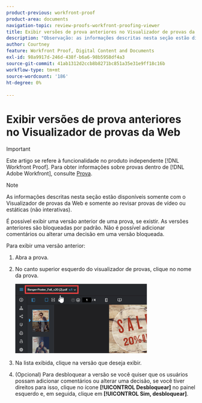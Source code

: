 ```yaml
---
product-previous: workfront-proof
product-area: documents
navigation-topic: review-proofs-workfront-proofing-viewer
title: Exibir versões de prova anteriores no Visualizador de provas da Web
description: "Observação: as informações descritas nesta seção estão disponíveis somente com o Visualizador de provas da Web e somente ao revisar provas de vídeo ou estáticas (não interativas)."
author: Courtney
feature: Workfront Proof, Digital Content and Documents
exl-id: 98a9917d-246d-438f-b6a6-98b5958df4a3
source-git-commit: 41ab1312d2ccb8b8271bc851a35e31e9ff18c16b
workflow-type: tm+mt
source-wordcount: '186'
ht-degree: 0%

---
```


# Exibir versões de prova anteriores no Visualizador de provas da Web

>[!IMPORTANT]
>
>Este artigo se refere à funcionalidade no produto independente [!DNL Workfront Proof]. Para obter informações sobre provas dentro de [!DNL Adobe Workfront], consulte [Prova](../../../review-and-approve-work/proofing/proofing.md).

>[!NOTE]
>
>As informações descritas nesta seção estão disponíveis somente com o Visualizador de provas da Web e somente ao revisar provas de vídeo ou estáticas (não interativas).

É possível exibir uma versão anterior de uma prova, se existir. As versões anteriores são bloqueadas por padrão. Não é possível adicionar comentários ou alterar uma decisão em uma versão bloqueada.

Para exibir uma versão anterior:

1. Abra a prova.
1. No canto superior esquerdo do visualizador de provas, clique no nome da prova.

   ![phq_viewer_version.png](assets/phq-viewer-version-350x184.png)

1. Na lista exibida, clique na versão que deseja exibir.
1. (Opcional) Para desbloquear a versão se você quiser que os usuários possam adicionar comentários ou alterar uma decisão, se você tiver direitos para isso, clique no ícone **[!UICONTROL Desbloquear]** no painel esquerdo e, em seguida, clique em **[!UICONTROL Sim, desbloquear]**.

